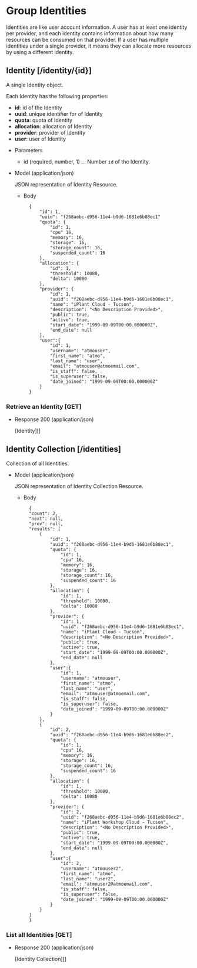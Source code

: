 # Group Identities
Identities are like user account information. A user has at least one identity per provider, and each identity
 contains information about how many resources can be consumed on that provider.  If a user has multiple identities
 under a single provider, it means they can allocate more resources by using a different identity.

## Identity [/identity/{id}]
A single Identity object.

Each Identity has the following properties:

- **id**: id of the Identity
- **uuid**: unique identifier for of Identity
- **quota**: quota of Identity
- **allocation**: allocation of Identity
- **provider**: provider of Identity
- **user**: user of Identity

+ Parameters
    + id (required, number, 1) ... Number `id` of the Identity.
    
+ Model (application/json)

    JSON representation of Identity Resource.

    + Body

            {
                "id": 1,
                "uuid": "f268aebc-d956-11e4-b9d6-1681e6b88ec1"
                "quota": {
                    "id": 1,
                    "cpu" 16,
                    "memory": 16,
                    "storage": 16,
                    "storage_count": 16,
                    "suspended_count": 16
                },
                "allocation": {
                    "id": 1,
                    "threshold": 10080,
                    "delta": 10080
                },
                "provider": {
                    "id": 1,
                    "uuid": "f268aebc-d956-11e4-b9d6-1681e6b88ec1",
                    "name": "iPlant Cloud - Tucson",
                    "description": "<No Description Provided>",
                    "public": true,
                    "active": true,
                    "start_date": "1999-09-09T00:00.000000Z",
                    "end_date": null
                },
                "user":{
                    "id": 1,
                    "username": "atmouser",
                    "first_name": "atmo",
                    "last_name": "user",
                    "email": "atmouser@atmoemail.com",
                    "is_staff": false,
                    "is_superuser": false,
                    "date_joined": "1999-09-09T00:00.000000Z"
                }
            }

### Retrieve an Identity [GET]

+ Response 200 (application/json)

    [Identity][]
    
## Identity Collection [/identities]
Collection of all Identities.

+ Model (application/json)

    JSON representation of Identity Collection Resource.

    + Body

            {
            "count": 2,
            "next": null,
            "prev": null,
            "results": [
                {
                    "id": 1,
                    "uuid": "f268aebc-d956-11e4-b9d6-1681e6b88ec1",
                    "quota": {
                        "id": 1,
                        "cpu" 16,
                        "memory": 16,
                        "storage": 16,
                        "storage_count": 16,
                        "suspended_count": 16
                    },
                    "allocation": {
                        "id": 1,
                        "threshold": 10080,
                        "delta": 10080
                    },
                    "provider": {
                        "id": 1,
                        "uuid": "f268aebc-d956-11e4-b9d6-1681e6b88ec1",
                        "name": "iPlant Cloud - Tucson",
                        "description": "<No Description Provided>",
                        "public": true,
                        "active": true,
                        "start_date": "1999-09-09T00:00.000000Z",
                        "end_date": null
                    },
                    "user":{
                        "id": 1,
                        "username": "atmouser",
                        "first_name": "atmo",
                        "last_name": "user",
                        "email": "atmouser@atmoemail.com",
                        "is_staff": false,
                        "is_superuser": false,
                        "date_joined": "1999-09-09T00:00.000000Z"
                    }
                },
                {
                    "id": 2,
                    "uuid": "f268aebc-d956-11e4-b9d6-1681e6b88ec2",
                    "quota": {
                        "id": 1,
                        "cpu" 16,
                        "memory": 16,
                        "storage": 16,
                        "storage_count": 16,
                        "suspended_count": 16
                    },
                    "allocation": {
                        "id": 1,
                        "threshold": 10080,
                        "delta": 10080
                    },
                    "provider": {
                        "id": 2,
                        "uuid": "f268aebc-d956-11e4-b9d6-1681e6b88ec2",
                        "name": "iPlant Workshop Cloud - Tucson",
                        "description": "<No Description Provided>",
                        "public": true,
                        "active": true,
                        "start_date": "1999-09-09T00:00.000000Z",
                        "end_date": null
                    },
                    "user":{
                        "id": 2,
                        "username": "atmouser2",
                        "first_name": "atmo",
                        "last_name": "user2",
                        "email": "atmouser2@atmoemail.com",
                        "is_staff": false,
                        "is_superuser": false,
                        "date_joined": "1999-09-09T00:00.000000Z"
                    }
                }
            ]
            }
            
### List all Identities [GET]
+ Response 200 (application/json)

    [Identity Collection][]
